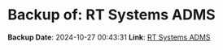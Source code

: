 # Backup of: RT Systems ADMS

**Backup Date**: 2024-10-27 00:43:31
**Link**: [RT Systems ADMS](https://przemienniki.net/export/adms.csv)
